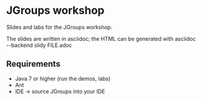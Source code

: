 JGroups workshop
================

Slides and labs for the JGroups workshop.

The slides are written in asciidoc; the HTML can be generated with
  asciidoc --backend slidy FILE.adoc

Requirements
------------
* Java 7 or higher (run the demos, labs)
* Ant
* IDE -> source JGroups into your IDE 
